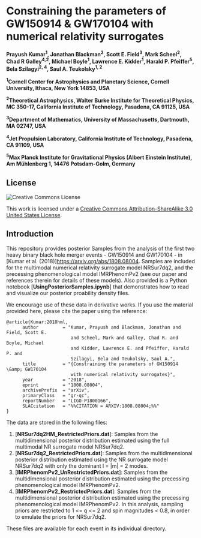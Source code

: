 # Constraining the parameters of GW150914 & GW170104 with numerical relativity surrogates

**Prayush Kumar<sup>1</sup>, Jonathan Blackman<sup>2</sup>, Scott E. Field<sup>3</sup>, Mark Scheel<sup>2</sup>, Chad R Galley<sup>4,2</sup>, Michael Boyle<sup>1</sup>, Lawrence E. Kidder<sup>1</sup>, Harald P. Pfeiffer<sup>5</sup>, Bela Szilagyi<sup>2, 4</sup>, Saul A. Teukolsky<sup>1, 2</sup>**

**<sup>1</sup>Cornell Center for Astrophysics and Planetary Science, Cornell University, Ithaca, New York 14853, USA**

**<sup>2</sup>Theoretical Astrophysics, Walter Burke Institute for Theoretical Physics, MC 350-17, California Institute of Technology, Pasadena, CA 91125, USA**

**<sup>3</sup>Department of Mathematics, University of Massachusetts, Dartmouth, MA 02747, USA**

**<sup>4</sup>Jet Propulsion Laboratory, California Institute of Technology, Pasadena, CA 91109, USA**

**<sup>5</sup>Max Planck Institute for Gravitational Physics (Albert Einstein Institute), Am Mühlenberg 1, 14476 Potsdam-Golm, Germany**

## License

![Creative Commons License](https://i.creativecommons.org/l/by-sa/3.0/us/88x31.png "Creative Commons License")

This work is licensed under a [Creative Commons Attribution-ShareAlike 3.0 United States License](http://creativecommons.org/licenses/by-sa/3.0/us/).


## Introduction

This repository provides posterior Samples from the analysis of the first two heavy binary black hole merger events - GW150914 and GW170104 - in [Kumar et al. (2018)]https://arxiv.org/abs/1808.08004. Samples are included for the multimodal numerical relativity surrogate model NRSur7dq2, and the precessing phenomenological model IMRPhenomPv2 (see our paper and references therein for details of these models). Also provided is a Python notebook [**UsingPosteriorSamples.ipynb**] that demonstrates how to read and visualize our posterior proability density files.

We encourage use of these data in derivative works. If you use the material provided here, please cite the paper using the reference:
```
@article{Kumar:2018hml,
      author         = "Kumar, Prayush and Blackman, Jonathan and Field, Scott E.
                        and Scheel, Mark and Galley, Chad R. and Boyle, Michael
                        and Kidder, Lawrence E. and Pfeiffer, Harald P. and
                        Szilagyi, Bela and Teukolsky, Saul A.",
      title          = "{Constraining the parameters of GW150914 \&amp; GW170104
                        with numerical relativity surrogates}",
      year           = "2018",
      eprint         = "1808.08004",
      archivePrefix  = "arXiv",
      primaryClass   = "gr-qc",
      reportNumber   = "LIGO-P1800166",
      SLACcitation   = "%%CITATION = ARXIV:1808.08004;%%"
}
```

The data are stored in the following files:

 1. [**NRSur7dq2HM_RestrictedPriors.dat**]: Samples from the multidimensional posterior distribution estimated using the full multimodal NR surrogate model NRSur7dq2.
 2. [**NRSur7dq2_RestrictedPriors.dat**]: Samples from the multidimensional posterior distribution estimated using the NR surrogate model NRSur7dq2 with only the dominant l = |m| = 2 modes.
 3. [**IMRPhenomPv2_UnRestrictedPriors.dat**]: Samples from the multidimensional posterior distribution estimated using the precessing phenomenological model IMRPhenomPv2.
 4. [**IMRPhenomPv2_RestrictedPriors.dat**]: Samples from the multidimensional posterior distribution estimated using the precessing phenomenological model IMRPhenomPv2. In this analysis, sampling priors are restricted to 1 <= q <= 2 and spin magnitudes < 0.8, in order to emulate the priors for NRSur7dq2.
  
 These files are available for each event in its individual directory.


